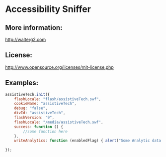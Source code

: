 # Accessibility Sniffer

## More information:
http://walterg2.com
 
## License:
http://www.opensource.org/licenses/mit-license.php

## Examples:
```javascript
assistiveTech.init({
	flashLocale: "flash/assistiveTech.swf",
	cookieName: "assistiveTech",
	debug: "false",
	divId: "assistiveTech",
	flashVersion: "9",
	flashLocale: "/media/assistiveTech.swf",
	success: function () { 
		//some function here
	},
	writeAnalytics: function (enabledFlag) { alert("Some Analytic data goes here"); }
 
});
```